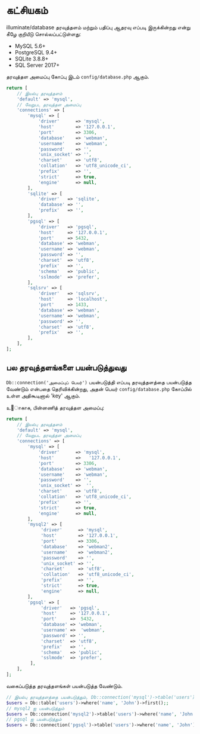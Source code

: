 # கட்சியகம்
illuminate/database தரவுத்தளம் மற்றும் பதிப்பு ஆதரவு எப்படி இருக்கின்றது என்று கீழே குறியீடு சொல்லப்பட்டுள்ளது:
 - MySQL 5.6+ 
 - PostgreSQL 9.4+ 
 - SQLite 3.8.8+
 - SQL Server 2017+

தரவுத்தள அமைப்பு கோப்பு இடம் `config/database.php` ஆகும்.

```php
return [
    // இயல்பு தரவுத்தளம்
    'default' => 'mysql',
    // வேறுபட தரவுத்தள அமைப்பு
    'connections' => [
        'mysql' => [
            'driver'      => 'mysql',
            'host'        => '127.0.0.1',
            'port'        => 3306,
            'database'    => 'webman',
            'username'    => 'webman',
            'password'    => '',
            'unix_socket' => '',
            'charset'     => 'utf8',
            'collation'   => 'utf8_unicode_ci',
            'prefix'      => '',
            'strict'      => true,
            'engine'      => null,
        ],
        'sqlite' => [
            'driver'   => 'sqlite',
            'database' => '',
            'prefix'   => '',
        ],
        'pgsql' => [
            'driver'   => 'pgsql',
            'host'     => '127.0.0.1',
            'port'     => 5432,
            'database' => 'webman',
            'username' => 'webman',
            'password' => '',
            'charset'  => 'utf8',
            'prefix'   => '',
            'schema'   => 'public',
            'sslmode'  => 'prefer',
        ],
        'sqlsrv' => [
            'driver'   => 'sqlsrv',
            'host'     => 'localhost',
            'port'     => 1433,
            'database' => 'webman',
            'username' => 'webman',
            'password' => '',
            'charset'  => 'utf8',
            'prefix'   => '',
        ],
    ],
];
```

## பல தரவுத்தளங்களை பயன்படுத்துவது
`Db::connection('அமைப்புப் பெயர்')` பயன்படுத்தி எப்படி தரவுத்தளத்தை பயன்படுத்த வேண்டும் என்பதை தெரிவிக்கின்றது, அதன் பெயர் `config/database.php` கோப்பில் உள்ள அதிகூடினால்  'key' ஆகும்.

உ஦ாகாக, பின்னணித் தரவுத்தள அமைப்பு:

```php
return [
    // இயல்பு தரவுத்தளம்
    'default' => 'mysql',
    // வேறுபட தரவுத்தள அமைப்பு
    'connections' => [
        'mysql' => [
            'driver'      => 'mysql',
            'host'        =>   '127.0.0.1',
            'port'        => 3306,
            'database'    => 'webman',
            'username'    => 'webman',
            'password'    => '',
            'unix_socket' =>  '',
            'charset'     => 'utf8',
            'collation'   => 'utf8_unicode_ci',
            'prefix'      => '',
            'strict'      => true,
            'engine'      => null,
        ],
        'mysql2' => [
             'driver'      => 'mysql',
             'host'        => '127.0.0.1',
             'port'        => 3306,
             'database'    => 'webman2',
             'username'    => 'webman2',
             'password'    => '',
             'unix_socket' => '',
             'charset'     => 'utf8',
             'collation'   => 'utf8_unicode_ci',
             'prefix'      => '',
             'strict'      => true,
             'engine'      => null,
        ],
        'pgsql' => [
             'driver'   => 'pgsql',
             'host'     => '127.0.0.1',
             'port'     =>  5432,
             'database' => 'webman',
             'username' =>  'webman',
             'password' => '',
             'charset'  => 'utf8',
             'prefix'   => '',
             'schema'   => 'public',
             'sslmode'  => 'prefer',
         ],
    ],
];
```

வகைப்படுத்த தரவுத்தளங்கள் பயன்படுத்த வேண்டும்.
```php
// இயல்பு தரவுத்தளத்தை பயன்படுத்தும், Db::connection('mysql')->table('users')->where('name', 'John')->first(); என்று கொள்கிறது;
$users = Db::table('users')->where('name', 'John')->first();; 
// mysql2 ஐ பயன்படுத்தும்
$users = Db::connection('mysql2')->table('users')->where('name', 'John')->first();
// pgsql ஐ பயன்படுத்தும்
$users = Db::connection('pgsql')->table('users')->where('name', 'John')->first();
```
